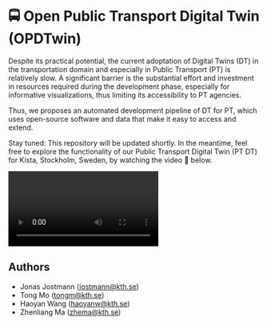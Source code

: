 # 🚍 Open Public Transport Digital Twin (OPDTwin) 

Despite its practical potential, the current adoptation of Digital Twins (DT) in the transportation domain and especially in Public Transport (PT) is relatively slow. A significant barrier is the substantial effort and investment in resources required during the development phase, especially for informative visualizations, thus limiting its accessibility to PT agencies. 

Thus, we proposes an automated development pipeline of DT for PT, which uses open-source software and data that make it easy to access and extend. 

Stay tuned: This repository will be updated shortly. In the meantime, feel free to explore the functionality of our Public Transport Digital Twin (PT DT) for Kista, Stockholm, Sweden, by watching the video 🎥 below. 

![PT DT Video](media/opdtwin.mp4)

## Authors
- Jonas Jostmann (jostmann@kth.se)
- Tong Mo (tongm@kth.se)
- Haoyan Wang (haoyanw@kth.se)
- Zhenliang Ma (zhema@kth.se)